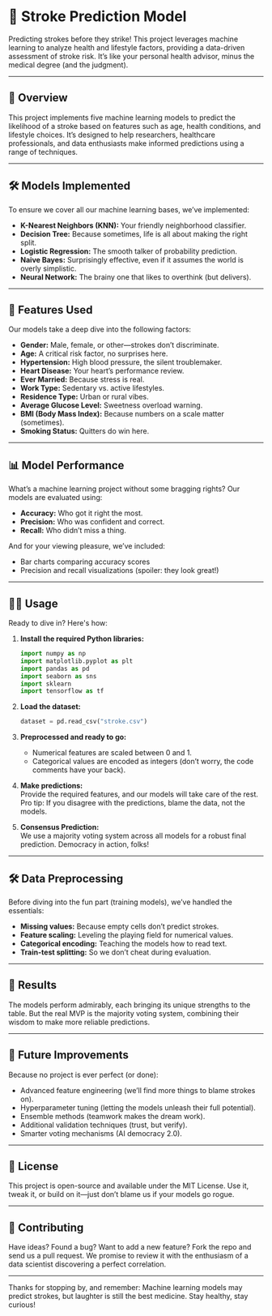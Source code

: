 

# 🧠 Stroke Prediction Model    

Predicting strokes before they strike! This project leverages machine learning to analyze health and lifestyle factors, providing a data-driven assessment of stroke risk. It’s like your personal health advisor, minus the medical degree (and the judgment).  

---

## 🚀 Overview  

This project implements five machine learning models to predict the likelihood of a stroke based on features such as age, health conditions, and lifestyle choices. It’s designed to help researchers, healthcare professionals, and data enthusiasts make informed predictions using a range of techniques.  

---

## 🛠️ Models Implemented  

To ensure we cover all our machine learning bases, we’ve implemented:  
- **K-Nearest Neighbors (KNN):** Your friendly neighborhood classifier.  
- **Decision Tree:** Because sometimes, life is all about making the right split.  
- **Logistic Regression:** The smooth talker of probability prediction.  
- **Naive Bayes:** Surprisingly effective, even if it assumes the world is overly simplistic.  
- **Neural Network:** The brainy one that likes to overthink (but delivers).  

---

## 🔑 Features Used  

Our models take a deep dive into the following factors:  
- **Gender:** Male, female, or other—strokes don’t discriminate.  
- **Age:** A critical risk factor, no surprises here.  
- **Hypertension:** High blood pressure, the silent troublemaker.  
- **Heart Disease:** Your heart’s performance review.  
- **Ever Married:** Because stress is real.  
- **Work Type:** Sedentary vs. active lifestyles.  
- **Residence Type:** Urban or rural vibes.  
- **Average Glucose Level:** Sweetness overload warning.  
- **BMI (Body Mass Index):** Because numbers on a scale matter (sometimes).  
- **Smoking Status:** Quitters do win here.  

---

## 📊 Model Performance  

What’s a machine learning project without some bragging rights? Our models are evaluated using:  
- **Accuracy:** Who got it right the most.  
- **Precision:** Who was confident and correct.  
- **Recall:** Who didn’t miss a thing.  

And for your viewing pleasure, we’ve included:  
- Bar charts comparing accuracy scores  
- Precision and recall visualizations (spoiler: they look great!)  

---

## 🧑‍💻 Usage  

Ready to dive in? Here's how:  

1. **Install the required Python libraries:**  
   ```python
   import numpy as np
   import matplotlib.pyplot as plt
   import pandas as pd
   import seaborn as sns
   import sklearn
   import tensorflow as tf

2. **Load the dataset:**  
   ```python
   dataset = pd.read_csv("stroke.csv")
   ```  

3. **Preprocessed and ready to go:**  
   - Numerical features are scaled between 0 and 1.  
   - Categorical values are encoded as integers (don’t worry, the code comments have your back).  

4. **Make predictions:**  
   Provide the required features, and our models will take care of the rest. Pro tip: If you disagree with the predictions, blame the data, not the models.  

5. **Consensus Prediction:**  
   We use a majority voting system across all models for a robust final prediction. Democracy in action, folks!  

---

## 🛠️ Data Preprocessing  

Before diving into the fun part (training models), we’ve handled the essentials:  
- **Missing values:** Because empty cells don’t predict strokes.  
- **Feature scaling:** Leveling the playing field for numerical values.  
- **Categorical encoding:** Teaching the models how to read text.  
- **Train-test splitting:** So we don’t cheat during evaluation.  

---

## 🌟 Results  

The models perform admirably, each bringing its unique strengths to the table. But the real MVP is the majority voting system, combining their wisdom to make more reliable predictions.  

---

## 🤔 Future Improvements  

Because no project is ever perfect (or done):  
- Advanced feature engineering (we’ll find more things to blame strokes on).  
- Hyperparameter tuning (letting the models unleash their full potential).  
- Ensemble methods (teamwork makes the dream work).  
- Additional validation techniques (trust, but verify).  
- Smarter voting mechanisms (AI democracy 2.0).  

---

## 📜 License  

This project is open-source and available under the MIT License. Use it, tweak it, or build on it—just don’t blame us if your models go rogue.  

---

## 🙌 Contributing  

Have ideas? Found a bug? Want to add a new feature? Fork the repo and send us a pull request. We promise to review it with the enthusiasm of a data scientist discovering a perfect correlation.  

---

Thanks for stopping by, and remember: Machine learning models may predict strokes, but laughter is still the best medicine. Stay healthy, stay curious!  
```  

